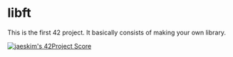 # libft

This is the first 42 project. It basically consists of making your own library.

[![jaeskim's 42Project Score](https://badge42.herokuapp.com/api/project/jserrano/libft)](https://github.com/JaeSeoKim/badge42)

